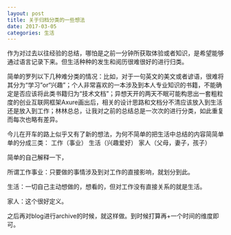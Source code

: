```yaml
---
layout: post
title: 关于归档分类的一些想法
date: 2017-03-05
categories: 生活
---
```



作为对过去以往经验的总结，哪怕是之前一分钟所获取体验或者知识，是希望能够通过语言记录下来。但生活种种的发生和阅历很难很好的进行归类。

简单的罗列以下几种难分类的情况：比如，对于一句英文的美文或者谚语，很难将其分为“学习”or“兴趣”；个人非常喜欢的一本涉及到本人专业知识的书籍，不能确定是否应该将此类书籍归为“技术文档”；异想天开的两天不眠可能构思出一套粗粒度的创业互联网框架Axure画出后，相关的设计思路和文档分不清应该放入到生活还是放入到工作；林林总总，让我对之前的总结总是一次次的进行分类，如此重复而每次也略有差异。

今儿在开车的路上似乎又有了新的想法，为何不简单的把生活中总结的内容简简单单的分成三类：
工作（事业）  生活（兴趣爱好）  家人（父母，妻子，孩子）

简单的自己解释一下，

所谓工作事业：只要做的事情涉及到对工作的直接影响，就划分到此。

生活：一切自己主动想做的，想看的，但对工作没有直接关系的就是生活。

家人：这个很好定义。

之后再对blog进行archive的时候，就这样做。到时候打算再+一个时间的维度即可。
